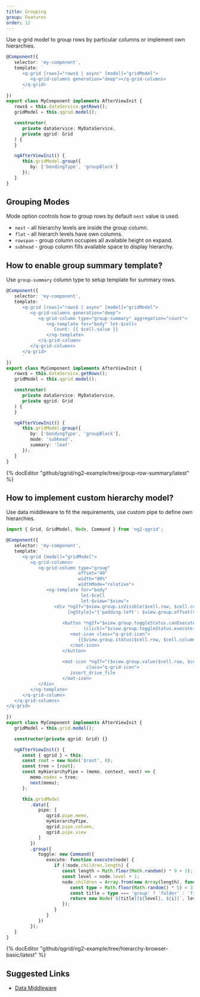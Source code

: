 ```yaml
---
title: Grouping
group: Features
order: 12
---
```


Use q-grid model to group rows by particular columns or implement own hierarchies.

```typescript
@Component({
   selector: 'my-component',
   template: `
      <q-grid [rows]="rows$ | async" [model]="gridModel">
         <q-grid-columns generation="deep"></q-grid-columns>
      </q-grid>
      `
})
export class MyComponent implements AfterViewInit {
   rows$ = this.dataService.getRows();
   gridModel = this.qgrid.model();

   constructor(
      private dataService: MyDataService,
      private qgrid: Grid
   ) {
   }

   ngAfterViewInit() {
      this.gridModel.group({
         by: ['bondingType', 'groupBlock']
      });
   }
}
```

## Grouping Modes

Mode option controls how to group rows by default `nest` value is used.

* `nest` - all hierarchy levels are inside the group column.
* `flat` - all hierarch levels have own columns.
* `rowspan` - group column occupies all available height on expand.
* `subhead` - group column fills available space to display hierarchy.

## How to enable group summary template?

Use `group-summary` column type to setup template for summary rows.

```typescript
@Component({
   selector: 'my-component',
   template: `
      <q-grid [rows]="rows$ | async" [model]="gridModel">
         <q-grid-columns generation="deep">
            <q-grid-column type="group-summary" aggregation="count">
               <ng-template for="body" let-$cell>
                  Count: {{ $cell.value }}
               </ng-template>
            </q-grid-column>
         </q-grid-columns>
      </q-grid>
      `
})
export class MyComponent implements AfterViewInit {
   rows$ = this.dataService.getRows();
   gridModel = this.qgrid.model();

   constructor(
      private dataService: MyDataService,
      private qgrid: Grid
   ) {
   }

   ngAfterViewInit() {
      this.gridModel.group({
         by: ['bondingType', 'groupBlock'],
         mode: 'subhead',
         summary: 'leaf'
      });
   }
}
```

{% docEditor "github/qgrid/ng2-example/tree/group-row-summary/latest" %}

## How to implement custom hierarchy model?

Use data middleware to fit the requirements, use custom pipe to define own hierarchies.

```typescript
import { Grid, GridModel, Node, Command } from 'ng2-qgrid';

@Component({
   selector: 'my-component',
   template: `
      <q-grid [model]="gridModel">
         <q-grid-columns>
            <q-grid-column type="group"
                           offset="40"
                           width="80%"
                           widthMode="relative">
               <ng-template for="body"
                            let-$cell
                            let-$view="$view">
                  <div *ngIf="$view.group.isVisible($cell.row, $cell.column)"
                       [ngStyle]="{'padding-left': $view.group.offset($cell.row, $cell.column) + 'px'}">
               
                     <button *ngIf="$view.group.toggleStatus.canExecute($cell.row, $cell.column)"
                             (click)="$view.group.toggleStatus.execute($cell.row, $cell.column)">
                        <mat-icon class="q-grid-icon">
                           {{$view.group.status($cell.row, $cell.column) === 'expand' ? 'folder_open' : 'folder'}}
                        </mat-icon>
                     </button>
                     
                     <mat-icon *ngIf="($view.group.value($cell.row, $cell.column)).startsWith('file')"
                              class="q-grid-icon">
                        insert_drive_file
                     </mat-icon>
            </div>
         </ng-template>
      </q-grid-column>
   </q-grid-columns>
</q-grid>
`
})
export class MyComponent implements AfterViewInit {
   gridModel = this.grid.model();

   constructor(private qgrid: Grid) {}

   ngAfterViewInit() {
      const { qgrid } = this;
      const root = new Node('$root', 0);
      const tree = [root];
      const myHierarchyPipe = (memo, context, next) => {
         memo.nodes = tree;
         next(memo);
      };

      this.gridModel
         .data({
            pipe: [
               qgrid.pipe.memo,
               myHierarchyPipe,
               qgrid.pipe.column,
               qgrid.pipe.view
            ]
         })
         .group({
            toggle: new Command({
               execute: function execute(node) {
                  if (!node.children.length) {
                     const length = Math.floor(Math.random() * 9 + 1);
                     const level = node.level + 1;
                     node.children = Array.from(new Array(length), function (x, i) {
                        const type = Math.floor(Math.random() * 5) < 3 ? 'group' : 'value';
                        const title = type === 'group' ? 'folder' : 'file';
                        return new Node(`${title}[${level}, ${i}]`, level, type);
                     });
                  }
               }
            })
         });
   }
}
```

{% docEditor "github/qgrid/ng2-example/tree/hierarchy-browser-basic/latest" %}

## Suggested Links

* [Data Middleware](/reference/data-middleware.html)
